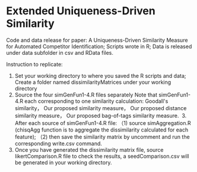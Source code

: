 # Extended Uniqueness-Driven Similarity

Code and data release for paper: A Uniqueness-Driven Similarity Measure for Automated Competitor Identification;
Scripts wrote in R;
Data is released under data subfolder in csv and RData files.

Instruction to replicate: 
  1. Set your working directory to where you saved the R scripts and data;
     Create a folder named dissimilarityMatrices under your working directory
  2. Source the four simGenFun1-4.R files separately
  Note that simGenFun1-4.R each corresponding to one similarity calculation:
     Goodall's similarity，
     Our proposed similarity measure，
     Our proposed distance similarity measure，
     Our proposed bag-of-tags similarity measure.
  3. After each source of simGenFun1-4.R file:
      （1) source simAggregation.R (chisqAgg function is to aggregate the dissimilarity calculated for each feature);
      （2) then save the similarity matrix by uncomment and run the corresponding write.csv command.
  4. Once you have generated the dissimilarity matrix file, source likertComparison.R file to check the results, a seedComparison.csv will be generated in your working directory.
